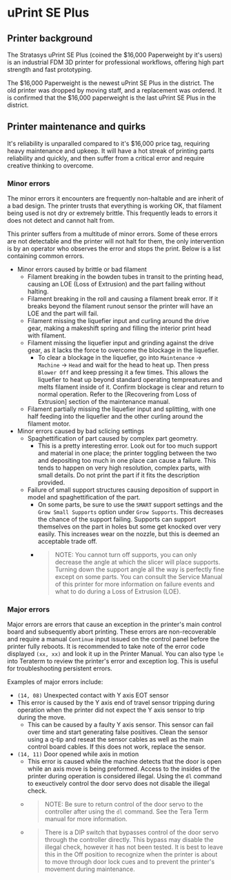 # uPrint SE Plus
## Printer background
The Stratasys uPrint SE Plus (coined the $16,000 Paperweight by it's users) is an industrial FDM 3D printer for professional workflows, offering high part strength and fast prototyping.

The $16,000 Paperweight is the newest uPrint SE Plus in the district. The old printer was dropped by moving staff, and a replacement was ordered. It is confirmed that the $16,000 paperweight is the last uPrint SE Plus in the district.

## Printer maintenance and quirks
It's reliability is unparalled compared to it's $16,000 price tag, requiring heavy maintenance and upkeep. It will have a hot streak of printing parts reliability and quickly, and then suffer from a critical error and require creative thinking to overcome. 

### Minor errors
The minor errors it encounters are frequently non-haltable and are inherit of a bad design. The printer trusts that everything is working OK, that filament being used is not dry or extremely brittle. This frequently leads to errors it does not detect and cannot halt from.

This printer suffers from a multitude of minor errors. Some of these errors are not detectable and the printer will not halt for them, the only intervention is by an operator who observes the error and stops the print. Below is a list containing common errors.
- Minor errors caused by brittle or bad filament
  - Filament breaking in the bowden tubes in transit to the printing head, causing an LOE (Loss of Extrusion) and the part failing without halting.
  - Filament breaking in the roll and causing a filament break error. If it breaks beyond the filament runout sensor the printer will have an LOE and the part will fail.
  - Filament missing the liquefier input and curling around the drive gear, making a makeshift spring and filling the interior print head with filament.
  - Filament missing the liquefier input and grinding against the drive gear, as it lacks the force to overcome the blockage in the liquefier.
    - To clear a blockage in the liquefier, go into `Maintenance` -> `Machine` -> `Head` and wait for the head to heat up. Then press `Blower Off` and keep pressing it a few times. This allows the liquefier to heat up beyond standard operating tempreatures and melts filament inside of it. Confirm blockage is clear and return to normal operation. Refer to the [Recovering from Loss of Extrusion] section of the maintenance manual.
  - Filament partially missing the liquefier input and splitting, with one half feeding into the liquefier and the other curling around the filament motor.
- Minor errors caused by bad sclicing settings
  - Spaghettification of part caused by complex part geometry.
    - This is a pretty interesting error. Look out for too much support and material in one place; the printer toggling between the two and depositing too much in one place can cause a failure. This tends to happen on very high resolution, complex parts, with small details. Do not print the part if it fits the description provided.
  - Failure of small support structures causing deposition of support in model and spaghettification of the part.
    - On some parts, be sure to use the `SMART` support settings and the `Grow Small Supports` option under `Grow Supports`. This decreases the chance of the support failing. Supports can support themselves on the part in holes but some get knocked over very easily. This increases wear on the nozzle, but this is deemed an acceptable trade off.
    - >NOTE: You cannot turn off supports, you can only decrease the angle at which the slicer will place supports. Turning down the support angle all the way is perfectly fine except on some parts.
You can consult the Service Manual of this printer for more information on failure events and what to do during a Loss of Extrusion (LOE).
### Major errors
Major errors are errors that cause an exception in the printer's main control board and subsequently abort printing. These errors are non-recoverable and require a manual `Continue` input issued on the control panel before the printer fully reboots. It is recommended to take note of the error code displayed `(xx, xx)` and look it up in the Printer Manual. You can also type `le` into Teraterm to review the printer's error and exception log. This is useful for troubleshooting persistent errors.

Examples of major errors include:
- `(14, 08)` Unexpected contact with Y axis EOT sensor
- This error is caused by the Y axis end of travel sensor tripping during operation when the printer did not expect the Y axis sensor to trip during the move.
  - This can be caused by a faulty Y axis sensor. This sensor can fail over time and start generating false positives. Clean the sensor using a q-tip and reseat the sensor cables as well as the main control board cables. If this does not work, replace the sensor.
- `(14, 11)` Door opened while axis in motion
  - This error is caused while the machine detects that the door is open while an axis move is being preformed. Access to the insides of the printer during operation is considered illegal. Using the `dl` command to exeuctively control the door servo does not disable the illegal check.
  - >NOTE: Be sure to return control of the door servo to the controller after using the `dl` command. See the Tera Term manual for more information.
  - >There is a DIP switch that bypasses control of the door servo through the controller directly. This bypass may disable the illegal check, however it has not been tested. It is best to leave this in the Off position to recognize when the printer is about to move through door lock cues and to prevent the printer's movement during maintenance.
